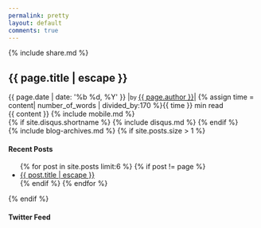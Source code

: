 ```yaml
---
permalink: pretty
layout: default
comments: true
---
```


<div class = 'cool' style = 'background-image:url(/assets/posts/{{page.image}}.jpg);'>
 <div class = 'overlay'>
   <div class="post-header">
    <div class = 'cover'>
    </div>
   </div>
 </div>
</div>
<article class = 'flex post blog container'>
  <div class = 'child strip'>
    <div class = 'tablet'>
      {% include share.md %}
    </div>
  </div>
  <div class = 'child tripple'>
    <div class="post-content" itemprop="articleBody">
      <h1 class="post-title" itemprop="name headline">{{ page.title | escape }}</h1>
      <time datetime="{{ page.date | date_to_xmlschema }}" itemprop="datePublished">
        <div class = 'duration'>
        {{ page.date | date: '%b %d, %Y' }} <span class = 'apart'>|</span><small>by </small><a href = '/'>{{ page.author }}</a><span class = 'apart'>|</span>
        {% assign time = content| number_of_words | divided_by:170 %}{{ time }} min read
        </div>
      </time>
      {{ content }}
      {% include mobile.md %}
    </div>
    {% if site.disqus.shortname %}
      {% include disqus.md %}
    {% endif %}
  </div>
  <aside class = 'child trio'>
    <!-- include archives -->
    {% include blog-archives.md %}
    <!-- show recent posts if there are more than one posts -->
    {% if site.posts.size > 1 %}
    <h4><span class = 'pretty'>Recent Posts</span></h4>
    <ul class="post-list">
      {% for post in site.posts limit:6 %}
      {% if post != page %}
        <li>
          <a class="post-link" href="{{ post.url | relative_url }}"><i class="icon icon-book" aria-hidden = 'true'></i>{{ post.title | escape }}</a>
        </li>
      {% endif %}
      {% endfor %}
    </ul>
    {% endif %}
    <h4><span class = 'pretty'>Twitter Feed</span></h4>
    <a class="twitter-timeline" href="https://twitter.com/{{site.twitter}}" data-tweet-limit="{{ site.data-tweet-limit }}"></a>
    <script async src="//platform.twitter.com/widgets.js" charset="utf-8"></script>
  </aside>
</article>
